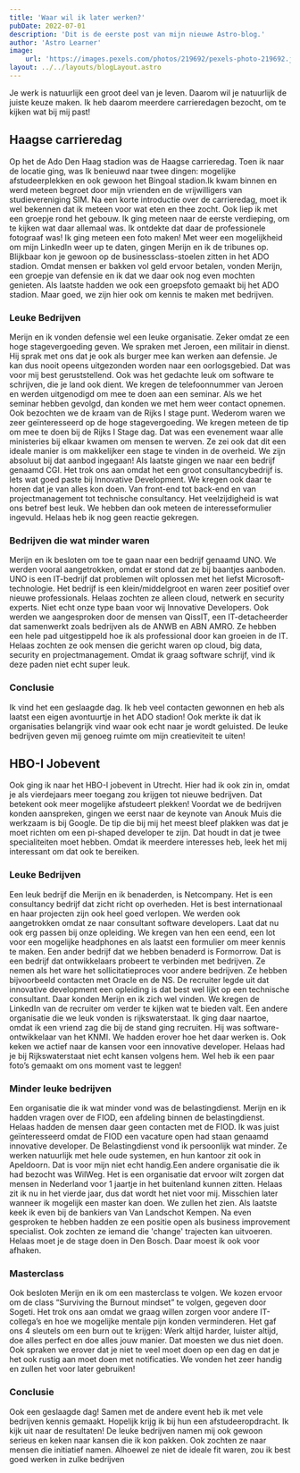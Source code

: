 ```yaml
---
title: 'Waar wil ik later werken?'
pubDate: 2022-07-01
description: 'Dit is de eerste post van mijn nieuwe Astro-blog.'
author: 'Astro Learner'
image:
    url: 'https://images.pexels.com/photos/219692/pexels-photo-219692.jpeg?auto=compress&cs=tinysrgb&w=1260&h=750&dpr=1'
layout: ../../layouts/blogLayout.astro
---
```



Je werk is natuurlijk een groot deel van je leven. Daarom wil je natuurlijk de juiste keuze maken.
Ik heb daarom meerdere carrieredagen bezocht, om te kijken wat bij mij past!

## Haagse carrieredag

Op het de Ado Den Haag stadion was de Haagse carrieredag. Toen ik naar de locatie ging, was Ik benieuwd naar twee dingen: mogelijke afstudeerplekken en ook gewoon het Bingoal stadion.Ik kwam binnen en werd meteen begroet door mijn vrienden en de vrijwilligers van studievereniging SIM. Na een korte introductie over de carrieredag, moet ik wel bekennen dat ik meteen voor wat eten en thee zocht. Ook liep ik met een groepje rond het gebouw. Ik ging meteen naar de eerste verdieping, om te kijken wat daar allemaal was. Ik ontdekte dat daar de professionele fotograaf was! Ik ging meteen een foto maken!
Met weer een mogelijkheid om mijn LinkedIn weer up te daten, gingen Merijn en ik de tribunes op. Blijkbaar kon je gewoon op de businessclass-stoelen zitten in het ADO stadion. Omdat mensen er bakken vol geld ervoor betalen, vonden Merijn, een groepje van defensie en ik dat we daar ook nog even mochten genieten. Als laatste hadden we ook een groepsfoto gemaakt bij het ADO stadion. Maar goed, we zijn hier ook om kennis te maken met bedrijven.

### Leuke Bedrijven

Merijn en ik vonden defensie wel een leuke organisatie. Zeker omdat ze een hoge stagevergoeding geven. We spraken met Jeroen, een militair in dienst. Hij sprak met ons dat je ook als burger mee kan werken aan defensie. Je kan dus nooit opeens uitgezonden worden naar een oorlogsgebied. Dat was voor mij best geruststellend. Ook was het gedachte leuk om software te schrijven, die je land ook dient. We kregen de telefoonnummer van Jeroen en werden uitgenodigd om mee te doen aan een seminar. Als we het seminar hebben gevolgd, dan konden we met hem weer contact opnemen.
Ook bezochten we de kraam van de Rijks I stage punt. Wederom waren we zeer geïnteresseerd op de hoge stagevergoeding. We kregen meteen de tip om mee te doen bij de Rijks I Stage dag. Dat was een evenement waar alle ministeries bij elkaar kwamen om mensen te werven. Ze zei ook dat dit een ideale manier is om makkelijker een stage te vinden in de overheid. We zijn absoluut bij dat aanbod ingegaan!
Als laatste gingen we naar een bedrijf genaamd CGI. Het trok ons aan omdat het een groot consultancybedrijf is. Iets wat goed paste bij Innovative Development. We kregen ook daar te horen dat je van alles kon doen. Van front-end tot back-end en van projectmanagement tot technische consultancy. Het veelzijdigheid is wat ons betref best leuk. We hebben dan ook meteen de interesseformulier ingevuld. Helaas heb ik nog geen reactie gekregen.

### Bedrijven die wat minder waren

Merijn en ik besloten om toe te gaan naar een bedrijf genaamd UNO. We werden vooral aangetrokken, omdat er stond dat ze bij baantjes aanboden. UNO is een IT-bedrijf dat problemen wilt oplossen met het liefst Microsoft-technologie. Het bedrijf is een klein/middelgroot  en waren zeer positief over nieuwe professionals. Helaas zochten ze alleen cloud, netwerk en security experts. Niet echt onze type baan voor wij Innovative Developers. Ook werden we aangesproken door de mensen van QissIT, een IT-detacheerder dat samenwerkt zoals bedrijven als de ANWB en ABN AMRO. Ze hebben een hele pad uitgestippeld hoe ik als professional door kan groeien in de IT. Helaas zochten ze ook mensen die gericht waren op cloud, big data, security en projectmanagement. Omdat ik graag software schrijf, vind ik deze paden niet echt super leuk.

### Conclusie

Ik vind het een geslaagde dag. Ik heb veel contacten gewonnen en heb als laatst een eigen avontuurtje in het ADO stadion! Ook merkte ik dat ik organisaties belangrijk vind waar ook echt naar je wordt geluisted. De leuke bedrijven geven mij genoeg ruimte om mijn creatieviteit te uiten!

## HBO-I Jobevent

Ook ging ik naar het HBO-I jobevent in Utrecht. Hier had ik ook zin in, omdat je als vierdejaars meer toegang zou krijgen tot nieuwe bedrijven. Dat betekent ook meer mogelijke afstudeert plekken! Voordat we de bedrijven konden aanspreken, gingen we eerst naar de keynote van Anouk Muis die werkzaam is bij Google. De tip die bij mij het meest bleef plakken was dat je moet richten om een pi-shaped developer te zijn. Dat houdt in dat je twee specialiteiten moet hebben. Omdat ik meerdere interesses heb, leek het mij interessant om dat ook te bereiken.

### Leuke Bedrijven

Een leuk bedrijf die Merijn en ik benaderden, is Netcompany. Het is een consultancy bedrijf dat zicht richt op overheden. Het is best internationaal en haar projecten zijn ook heel goed verlopen. We werden ook aangetrokken omdat ze naar consultant software developers. Laat dat nu ook erg passen bij onze opleiding. We kregen van hen een eend, een lot voor een mogelijke headphones en als laatst een formulier om meer kennis te maken.
Een ander bedrijf dat we hebben benaderd is Formorrow. Dat is een bedrijf dat ontwikkelaars probeert te verbinden met bedrijven. Ze nemen als het ware het sollicitatieproces voor andere bedrijven. Ze hebben bijvoorbeeld contacten met Oracle en de NS. De recruiter legde uit dat innovative development een opleiding is dat best wel lijkt op een technische consultant. Daar konden Merijn en ik zich wel vinden. We kregen de LinkedIn van de recruiter om verder te kijken wat te bieden valt.
Een andere organisatie die we leuk vonden is rijkswaterstaat. Ik ging daar naartoe, omdat ik een vriend zag die bij de stand ging recruiten. Hij was software-ontwikkelaar van het KNMI. We hadden erover hoe het daar werken is. Ook keken we actief naar de kansen voor een innovative developer. Helaas had je bij Rijkswaterstaat niet echt kansen volgens hem. Wel heb ik een paar foto’s gemaakt om ons moment vast te leggen!

### Minder leuke bedrijven

Een organisatie die ik wat minder vond was de belastingdienst. Merijn en ik hadden vragen over de FIOD, een afdeling binnen de belastingdienst. Helaas hadden de mensen daar geen contacten met de FIOD. Ik was juist geïnteresseerd omdat de FIOD een vacature open had staan genaamd innovative developer. De Belastingdienst vond ik persoonlijk wat minder. Ze werken natuurlijk met hele oude systemen, en hun kantoor zit ook in Apeldoorn. Dat is voor mijn niet echt handig.Een andere organisatie die ik had bezocht was WilWeg. Het is een organisatie dat ervoor wilt zorgen dat mensen in Nederland voor 1 jaartje in het buitenland kunnen zitten. Helaas zit ik nu in het vierde jaar, dus dat wordt het niet voor mij. Misschien later wanneer ik mogelijk een master kan doen. We zullen het zien.
Als laatste keek ik even bij de bankiers van Van Landschot Kempen. Na even gesproken te hebben hadden ze een positie open als business improvement specialist. Ook zochten ze iemand die 'change' trajecten kan uitvoeren. Helaas moet je de stage doen in Den Bosch. Daar moest ik ook voor afhaken.

### Masterclass

Ook besloten Merijn en ik om een masterclass te volgen. We kozen ervoor om de class “Surviving the Burnout mindset” te volgen, gegeven door Sogeti. Het trok ons aan omdat we graag willen zorgen voor andere IT-collega’s en hoe we mogelijke mentale pijn konden verminderen. Het gaf ons 4 sleutels om een burn out te krijgen: Werk altijd harder, luister altijd, doe alles perfect en doe alles jouw manier. Dat moesten we dus niet doen. Ook spraken we erover dat je niet te veel moet doen op een dag en dat je het ook rustig aan moet doen met notificaties. We vonden het zeer handig en zullen het voor later gebruiken!

### Conclusie

Ook een geslaagde dag! Samen met de andere event heb ik met vele bedrijven kennis gemaakt. Hopelijk krijg ik bij hun een afstudeeropdracht. Ik kijk uit naar de resultaten! De leuke bedrijven namen mij ook gewoon serieus en keken naar kansen die ik kon pakken. Ook zochten ze naar mensen die initiatief namen. Alhoewel ze niet de ideale fit waren, zou ik best goed werken in zulke bedrijven
